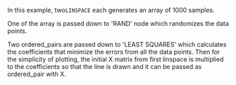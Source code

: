 In this example, two`LINSPACE` each generates an array of 1000 samples.

One of the array is passed down to 'RAND' node which randomizes the data points.

Two ordered_pairs are passed down to 'LEAST SQUARES' which calculates the coefficients that minimize the errors
from all the data points. Then for the simplicity of plotting, the initial X matrix from first linspace is multiplied
to the coefficients so that the line is drawn and it can be passed as ordered_pair with X.
